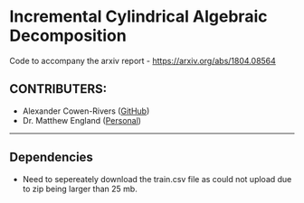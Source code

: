 # Incremental Cylindrical Algebraic Decomposition

Code to accompany the arxiv report - https://arxiv.org/abs/1804.08564

## CONTRIBUTERS:

- Alexander Cowen-Rivers ([GitHub](https://github.com/acr42)) 
- Dr. Matthew England ([Personal](http://computing.coventry.ac.uk/~mengland/))
-------

## Dependencies

- Need to sepereately download the train.csv file as could not upload due to zip being larger than 25 mb. 
